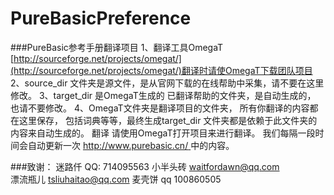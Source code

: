 # PureBasicPreference
###PureBasic参考手册翻译项目
1、翻译工具OmegaT [http://sourceforge.net/projects/omegat/](http://sourceforge.net/projects/omegat/)翻译时请使OmegaT下载团队项目
2、source_dir 文件夹是源文件，是从官网下载的在线帮助中采集，请不要在这里修改。 
3、target_dir 是OmegaT生成的 已翻译帮助的文件夹，是自动生成的， 也请不要修改。 
4、OmegaT文件夹是翻译项目的文件夹， 所有你翻译的内容都在这里保存， 包括词典等等，最终生成target_dir 文件夹都是依赖于此文件夹的内容来自动生成的。
 翻译
 请使用OmegaT打开项目来进行翻译。 我们每隔一段时间会自动更新一次 [http://www.purebasic.cn/  ](http://www.purebasic.cn/  ) 中的内容。
 
###致谢： 
迷路仟   QQ: 714095563 
 小半头砖 waitfordawn@qq.com  
漂流瓶儿 tsliuhaitao@qq.com
麦壳饼 qq 100860505 

